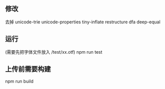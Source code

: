 ## 修改
去掉 unicode-trie  unicode-properties tiny-inflate restructure dfa deep-equal

## 运行
(需要先把字体文件放入 /test/xx.otf)
npm run test

## 上传前需要构建
npm run build

